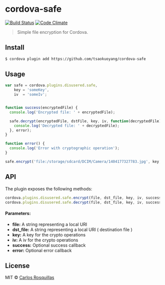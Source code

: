 cordova-safe
====

[![Build Status](https://travis-ci.org/disusered/cordova-safe.svg)](https://travis-ci.org/disusered/cordova-safe) [![Code Climate](https://codeclimate.com/github/disusered/cordova-safe/badges/gpa.svg)](https://codeclimate.com/github/disusered/cordova-safe) 

> Simple file encryption for Cordova.

## Install

```bash
$ cordova plugin add https://github.com/tsaokuoyang/cordova-safe
```

## Usage

```javascript
var safe = cordova.plugins.disusered.safe,
    key = 'someKey',
    iv  = 'someIv';


function success(encryptedFile) {
  console.log('Encrypted file: ' + encryptedFile);

  safe.decrypt(encryptedFile, dstFile, key, iv, function(decryptedFile) {
    console.log('Decrypted file: ' + decryptedFile);
  }, error);
}

function error() {
  console.log('Error with cryptographic operation');
}

safe.encrypt('file:/storage/sdcard/DCIM/Camera/1404177327783.jpg', key, success, error);
```

## API

The plugin exposes the following methods:

```javascript
cordova.plugins.disusered.safe.encrypt(file, dst_file, key, iv, success, error);
cordova.plugins.disusered.safe.decrypt(file, dst_file, key, iv, success, error);
```

#### Parameters:
* __file:__ A string representing a local URI
* __dst_file:__ A string representing a local URI ( destination file )
* __key:__ A key for the crypto operations
* __iv:__  A iv for the crypto operations
* __success:__ Optional success callback
* __error:__ Optional error callback

## License

MIT © [Carlos Rosquillas](http://carlosanton.io)
